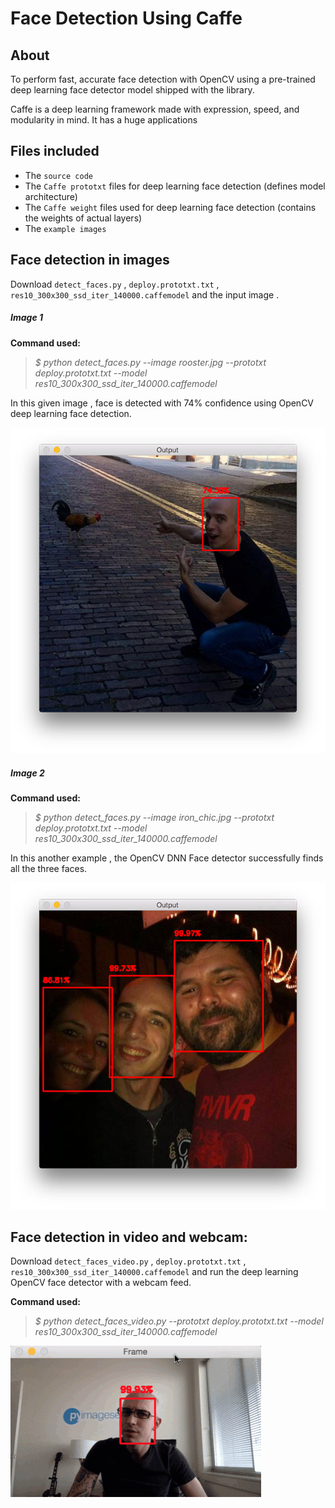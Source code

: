 
# Face Detection Using Caffe

## About

To perform fast, accurate face detection with OpenCV using a pre-trained deep learning face detector model shipped with the library.

Caffe is a deep learning framework made with expression, speed, and modularity in mind. It has a huge applications 

## Files included

- The `source code`
- The `Caffe prototxt` files for deep learning face detection (defines model architecture)
- The `Caffe weight` files used for deep learning face detection (contains the weights of actual layers)
- The `example images` 

## Face detection in images

Download  `detect_faces.py` , `deploy.prototxt.txt` , `res10_300x300_ssd_iter_140000.caffemodel` and the input image .

##### Image 1

**Command used:**

  >  *$ python detect_faces.py --image rooster.jpg --prototxt deploy.prototxt.txt --model res10_300x300_ssd_iter_140000.caffemodel*

In this given image , face is detected with 74% confidence using OpenCV deep learning face detection. 

![Example 1](outputs/deep_learning_face_detection_example_01.jpg)

##### Image 2

**Command used:**

   >  *$ python detect_faces.py --image iron_chic.jpg --prototxt deploy.prototxt.txt --model res10_300x300_ssd_iter_140000.caffemodel*
   
In this another example , the OpenCV DNN Face detector successfully finds all  the three faces.

![Example 2](outputs/deep_learning_face_detection_example_02.jpg)

## Face detection in video and webcam:

Download `detect_faces_video.py` , `deploy.prototxt.txt` , `res10_300x300_ssd_iter_140000.caffemodel` and run the deep learning OpenCV face detector with a webcam feed.

**Command used:**

   >  *$ python detect_faces_video.py --prototxt deploy.prototxt.txt  --model res10_300x300_ssd_iter_140000.caffemodel*

![Video](outputs/deep_learning_face_detection_opencv.gif)

